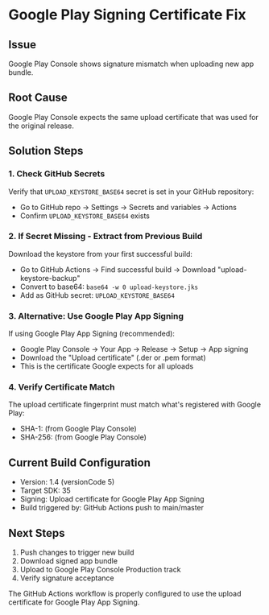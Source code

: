 # Google Play Signing Certificate Fix

## Issue
Google Play Console shows signature mismatch when uploading new app bundle.

## Root Cause
Google Play Console expects the same upload certificate that was used for the original release.

## Solution Steps

### 1. Check GitHub Secrets
Verify that `UPLOAD_KEYSTORE_BASE64` secret is set in your GitHub repository:
- Go to GitHub repo → Settings → Secrets and variables → Actions
- Confirm `UPLOAD_KEYSTORE_BASE64` exists

### 2. If Secret Missing - Extract from Previous Build
Download the keystore from your first successful build:
- Go to GitHub Actions → Find successful build → Download "upload-keystore-backup"
- Convert to base64: `base64 -w 0 upload-keystore.jks`
- Add as GitHub secret: `UPLOAD_KEYSTORE_BASE64`

### 3. Alternative: Use Google Play App Signing
If using Google Play App Signing (recommended):
- Google Play Console → Your App → Release → Setup → App signing
- Download the "Upload certificate" (.der or .pem format)
- This is the certificate Google expects for all uploads

### 4. Verify Certificate Match
The upload certificate fingerprint must match what's registered with Google Play:
- SHA-1: (from Google Play Console)
- SHA-256: (from Google Play Console)

## Current Build Configuration
- Version: 1.4 (versionCode 5)
- Target SDK: 35
- Signing: Upload certificate for Google Play App Signing
- Build triggered by: GitHub Actions push to main/master

## Next Steps
1. Push changes to trigger new build
2. Download signed app bundle
3. Upload to Google Play Console Production track
4. Verify signature acceptance

The GitHub Actions workflow is properly configured to use the upload certificate for Google Play App Signing.